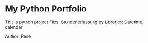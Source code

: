 # My Python Portfolio
This is python project 
Files: Stundenerfassung.py
Libraries: Datetime, calendar

Author: René
 

